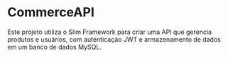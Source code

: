 # CommerceAPI
 Este projeto utiliza o Slim Framework para criar uma API que gerencia produtos e usuários, com autenticação JWT e armazenamento de dados em um banco de dados MySQL.
